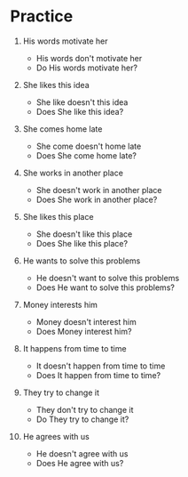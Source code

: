 # Practice

1. His words motivate her
    * His words don't motivate her
    * Do His words motivate her?

2. She likes this idea
    * She like doesn't this idea
    * Does She like this idea?

3. She comes home late
    * She come doesn't home late
    * Does She come home late?

4. She works in another place
    * She doesn't work in another place
    * Does She work in another place?

5. She likes this place
    * She doesn't like this place
    * Does She like this place?

6. He wants to solve this problems
    * He doesn't want to solve this problems
    * Does He want to solve this problems?

7. Money interests him
    * Money doesn't interest him
    * Does Money interest him?

8. It happens from time to time
    * It doesn't happen from time to time
    * Does It happen from time to time?

9. They try to change it
    * They don't try to change it
    * Do They try to change it?

10. He agrees with us
    * He doesn't agree with us
    * Does He agree with us?
